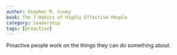 ```yaml
---
author: Stephen R. Covey
book: The 7 Habits of Highly Effective People
category: leadership
tags: [proactive]
---
```

Proactive people work on the things they can do something about.

